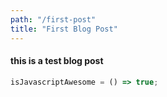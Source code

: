 ```yaml
---
path: "/first-post"
title: "First Blog Post"
---
```


#### this is a test blog post

```javascript
isJavascriptAwesome = () => true;
```

